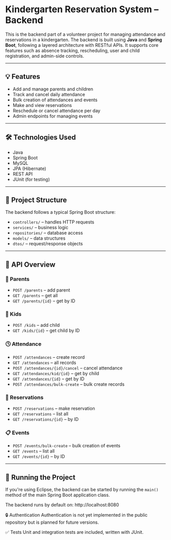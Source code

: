 # Kindergarten Reservation System – Backend

This is the backend part of a volunteer project for managing attendance and reservations in a kindergarten. The backend is built using **Java** and **Spring Boot**, following a layered architecture with RESTful APIs. It supports core features such as absence tracking, rescheduling, user and child registration, and admin-side controls.

---

## 💡 Features

- Add and manage parents and children
- Track and cancel daily attendance
- Bulk creation of attendances and events
- Make and view reservations
- Reschedule or cancel attendance per day
- Admin endpoints for managing events

---

## 🛠️ Technologies Used

- Java
- Spring Boot
- MySQL
- JPA (Hibernate)
- REST API
- JUnit (for testing)

---

## 📁 Project Structure

The backend follows a typical Spring Boot structure:

- `controllers/` – handles HTTP requests
- `services/` – business logic
- `repositories/` – database access
- `models/` – data structures
- `dtos/` – request/response objects

---

## 🔌 API Overview

### 👤 Parents
- `POST /parents` – add parent  
- `GET /parents` – get all  
- `GET /parents/{id}` – get by ID

### 👶 Kids
- `POST /kids` – add child  
- `GET /kids/{id}` – get child by ID

### 🕓 Attendance
- `POST /attendances` – create record  
- `GET /attendances` – all records  
- `POST /attendances/{id}/cancel` – cancel attendance  
- `GET /attendances/kid/{id}` – get by child  
- `GET /attendances/{id}` – get by ID  
- `POST /attendances/bulk-create` – bulk create records

### 📆 Reservations
- `POST /reservations` – make reservation  
- `GET /reservations` – list all  
- `GET /reservations/{id}` – by ID

### 📋 Events
- `POST /events/bulk-create` – bulk creation of events  
- `GET /events` – list all  
- `GET /events/{id}` – by ID

---

## 🚀 Running the Project

If you're using Eclipse, the backend can be started by running the `main()` method of the main Spring Boot application class.

The backend runs by default on:
http://localhost:8080

🔒 Authentication
Authentication is not yet implemented in the public repository but is planned for future versions.

✅ Tests
Unit and integration tests are included, written with JUnit.
